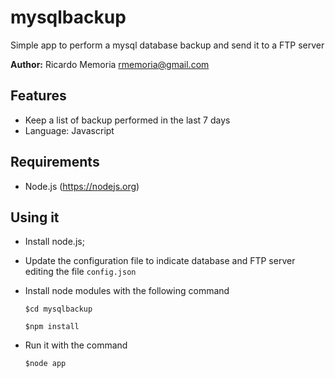 

# mysqlbackup

Simple app to perform a mysql database backup and send it to a FTP server

**Author:** Ricardo Memoria
[rmemoria@gmail.com](rmemoria@gmail.com)

## Features

* Keep a list of backup performed in the last 7 days
* Language: Javascript

## Requirements

* Node.js (https://nodejs.org)

## Using it

* Install node.js;
* Update the configuration file to indicate database and FTP server editing the file `config.json`
* Install node modules with the following command

    `$cd mysqlbackup`

    `$npm install`

* Run it with the command

    `$node app`

